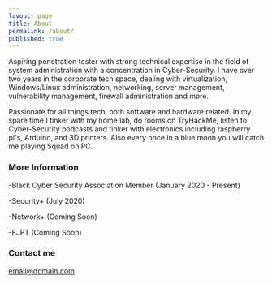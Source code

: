 ```yaml
---
layout: page
title: About
permalink: /about/
published: true
---
```


Aspiring penetration tester with strong technical expertise in the field of system administration with a concentration in Cyber-Security. I have over two years in the corporate tech space, dealing with virtualization, Windows/Linux administration, networking, server management, vulnerability management, firewall administration and more. 

Passionate for all things tech, both software and hardware related. In my spare time I tinker with my home lab, do rooms on TryHackMe, listen to Cyber-Security podcasts and tinker with electronics including raspberry pi's, Arduino, and 3D printers. Also every once in a blue moon you will catch me playing Squad on PC.

### More Information

-Black Cyber Security Association Member (January 2020 - Present)

-Security+ (July 2020)

-Network+ (Coming Soon)

-EJPT (Coming Soon)

### Contact me

[email@domain.com](mailto:likemicah@protonmail.com)
